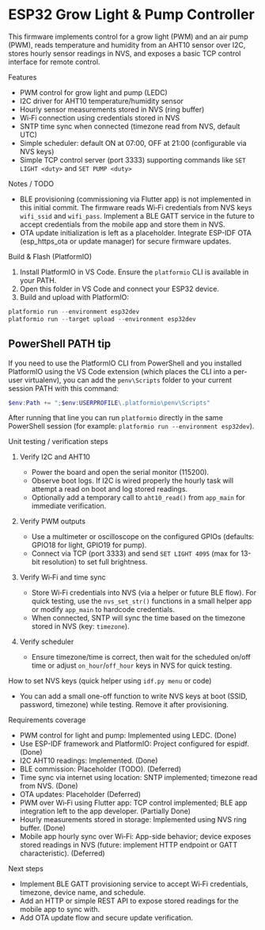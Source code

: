 # ESP32 Grow Light & Pump Controller

This firmware implements control for a grow light (PWM) and an air pump (PWM), reads temperature and humidity from an AHT10 sensor over I2C, stores hourly sensor readings in NVS, and exposes a basic TCP control interface for remote control.

Features

- PWM control for grow light and pump (LEDC)
- I2C driver for AHT10 temperature/humidity sensor
- Hourly sensor measurements stored in NVS (ring buffer)
- Wi‑Fi connection using credentials stored in NVS
- SNTP time sync when connected (timezone read from NVS, default UTC)
- Simple scheduler: default ON at 07:00, OFF at 21:00 (configurable via NVS keys)
- Simple TCP control server (port 3333) supporting commands like `SET LIGHT <duty>` and `SET PUMP <duty>`

Notes / TODO

- BLE provisioning (commissioning via Flutter app) is not implemented in this initial commit. The firmware reads Wi‑Fi credentials from NVS keys `wifi_ssid` and `wifi_pass`. Implement a BLE GATT service in the future to accept credentials from the mobile app and store them in NVS.
- OTA update initialization is left as a placeholder. Integrate ESP-IDF OTA (esp_https_ota or update manager) for secure firmware updates.

Build & Flash (PlatformIO)

1. Install PlatformIO in VS Code. Ensure the `platformio` CLI is available in your PATH.
2. Open this folder in VS Code and connect your ESP32 device.
3. Build and upload with PlatformIO:

```powershell
platformio run --environment esp32dev
platformio run --target upload --environment esp32dev
```

## PowerShell PATH tip

If you need to use the PlatformIO CLI from PowerShell and you installed PlatformIO using the VS Code extension (which places the CLI into a per-user virtualenv), you can add the `penv\Scripts` folder to your current session PATH with this command:

```powershell
$env:Path += ";$env:USERPROFILE\.platformio\penv\Scripts"
```

After running that line you can run `platformio` directly in the same PowerShell session (for example: `platformio run --environment esp32dev`).

Unit testing / verification steps

1. Verify I2C and AHT10

   - Power the board and open the serial monitor (115200).
   - Observe boot logs. If I2C is wired properly the hourly task will attempt a read on boot and log stored readings.
   - Optionally add a temporary call to `aht10_read()` from `app_main` for immediate verification.

2. Verify PWM outputs

   - Use a multimeter or oscilloscope on the configured GPIOs (defaults: GPIO18 for light, GPIO19 for pump).
   - Connect via TCP (port 3333) and send `SET LIGHT 4095` (max for 13-bit resolution) to set full brightness.

3. Verify Wi‑Fi and time sync

   - Store Wi‑Fi credentials into NVS (via a helper or future BLE flow). For quick testing, use the `nvs_set_str()` functions in a small helper app or modify `app_main` to hardcode credentials.
   - When connected, SNTP will sync the time based on the timezone stored in NVS (key: `timezone`).

4. Verify scheduler

   - Ensure timezone/time is correct, then wait for the scheduled on/off time or adjust `on_hour`/`off_hour` keys in NVS for quick testing.

How to set NVS keys (quick helper using `idf.py menu` or code)

- You can add a small one-off function to write NVS keys at boot (SSID, password, timezone) while testing. Remove it after provisioning.

Requirements coverage

- PWM control for light and pump: Implemented using LEDC. (Done)
- Use ESP-IDF framework and PlatformIO: Project configured for espidf. (Done)
- I2C AHT10 readings: Implemented. (Done)
- BLE commission: Placeholder (TODO). (Deferred)
- Time sync via internet using location: SNTP implemented; timezone read from NVS. (Done)
- OTA updates: Placeholder (Deferred)
- PWM over Wi‑Fi using Flutter app: TCP control implemented; BLE app integration left to the app developer. (Partially Done)
- Hourly measurements stored in storage: Implemented using NVS ring buffer. (Done)
- Mobile app hourly sync over Wi‑Fi: App-side behavior; device exposes stored readings in NVS (future: implement HTTP endpoint or GATT characteristic). (Deferred)

Next steps

- Implement BLE GATT provisioning service to accept Wi‑Fi credentials, timezone, device name, and schedule.
- Add an HTTP or simple REST API to expose stored readings for the mobile app to sync with.
- Add OTA update flow and secure update verification.

